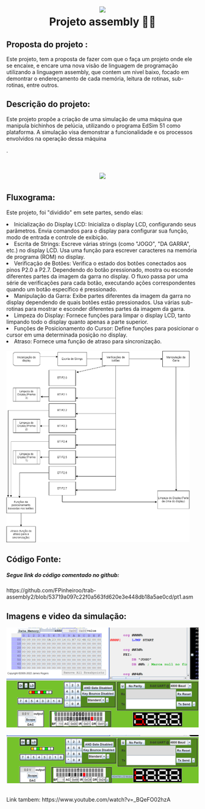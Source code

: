 
<h1 align="center">
    <img src="https://logowik.com/content/uploads/images/media-assembly7210.jpg" height ="200px"><br>
    Projeto assembly 👨‍💻​
</h1>
<h2>
    Proposta do projeto :
</h2>
<p>Este projeto, tem a proposta de fazer com que o faça um projeto onde ele se encaixe, e encare uma nova visão de linguagem de programação utilizando a linguagem assembly, que contem um nivel baixo, focado em demontrar o endereçamento de cada memória, leitura de rotinas, sub-rotinas, entre outros.</p>

<h2>
    Descrição do projeto:
</h2>
<p>Este projeto propõe a criação de uma simulação de uma máquina que manipula bichinhos de pelúcia, utilizando o programa EdSim 51 como plataforma. A simulação visa demonstrar a funcionalidade e os processos envolvidos na operação dessa máquina</p>.<h1 align="center">
<img src="https://segredosdomundo.r7.com/wp-content/uploads/2015/06/destaque25.jpg" height="200px" ></h1>

<h2>
    Fluxograma:
</h2>
<p>
    Este projeto, foi "dividido" em sete partes, sendo elas:
</p>
<li>
    Inicialização do Display LCD:
Inicializa o display LCD, configurando seus parâmetros.
Envia comandos para o display para configurar sua função, modo de entrada e controle de exibição.
</li>
<li>Escrita de Strings:
Escreve várias strings (como "JOGO", "DA GARRA", etc.) no display LCD.
Usa uma função para escrever caracteres na memória de programa (ROM) no display.</li>
<li>Verificação de Botões:
Verifica o estado dos botões conectados aos pinos P2.0 a P2.7.
Dependendo do botão pressionado, mostra ou esconde diferentes partes da imagem da garra no display.
O fluxo passa por uma série de verificações para cada botão, executando ações correspondentes quando um botão específico é pressionado.</li>
<li>Manipulação da Garra:
Exibe partes diferentes da imagem da garra no display dependendo de quais botões estão pressionados.
Usa várias sub-rotinas para mostrar e esconder diferentes partes da imagem da garra.</li>
<li>Limpeza do Display:
Fornece funções para limpar o display LCD, tanto limpando todo o display quanto apenas a parte superior.</li>
<li>Funções de Posicionamento do Cursor:
Define funções para posicionar o cursor em uma determinada posição no display.</li>
<li> Atraso:
Fornece uma função de atraso para sincronização.
</li><br>
<img src=".\imgs\fluxograma_new.png" height="500px">

<h2>
    Código Fonte:
</h2>
<h5>Segue link do código comentado no github:</h5>
<p>https://github.com/FPinheiroo/trab-assembly2/blob/53719a097c22f0a563fd620e3e448db18a5ae0cd/pt1.asm</p>

<h2>
    Imagens e video da simulação:
</h2>
<img src =".\imgs\tela edsim 1.png"><br><br>
<img src=".\imgs\ed sim 2.png"><br><br>
<p>Link tambem: https://www.youtube.com/watch?v=_BQeFO02hzA</p>

